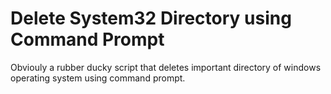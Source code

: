 # Delete System32 Directory using Command Prompt
Obviouly a rubber ducky script that deletes important directory of windows operating system using command prompt.
